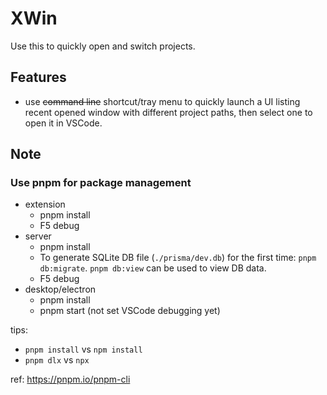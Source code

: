 # XWin 

Use this to quickly open and switch projects. 

## Features

- use ~~command line~~ shortcut/tray menu to quickly launch a UI listing recent opened window with different project paths, then select one to open it in VSCode.

## Note

### Use pnpm for package management

- extension
  - pnpm install
  - F5 debug
- server 
  - pnpm install
  - To generate SQLite DB file (`./prisma/dev.db`) for the first time: `pnpm db:migrate`. `pnpm db:view` can be used to view DB data.
  - F5 debug
- desktop/electron 
  - pnpm install
  - pnpm start (not set VSCode debugging yet)


tips:
- `pnpm install` vs `npm install`
- `pnpm dlx` vs `npx` 

ref: https://pnpm.io/pnpm-cli

